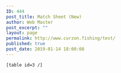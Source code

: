 ```yaml
---
ID: 444
post_title: Match Sheet (New)
author: Web Master
post_excerpt: ""
layout: page
permalink: http://www.curzon.fishing/test/
published: true
post_date: 2019-01-14 18:00:08
---
```

<!-- wp:code -->
<pre class="wp-block-code"><code>[table id=3 /]</code></pre>
<!-- /wp:code -->